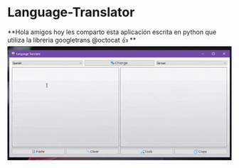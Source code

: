 # Language-Translator
**Hola amigos hoy les comparto esta aplicación escrita en python que utiliza la libreria googletrans @octocat :+1: **
![](Assets/Demo/Demo-GitHub-Language-Translator.gif)
